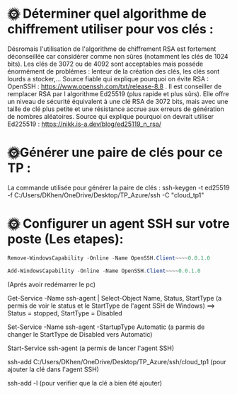 # 🌞 Déterminer quel algorithme de chiffrement utiliser pour vos clés :

Désromais l'utilisation de l'algorithme de chiffrement RSA est fortement déconseillée car considérer comme non sûres (notamment les clés de 1024 bits). Les clés de 3072 ou de 4092 sont acceptables mais posséde énormément de problémes : lenteur de la création des clés, les clés sont lourds a stocker,...
Source fiable qui explique pourquoi on évite RSA : OpenSSH : https://www.openssh.com/txt/release-8.8 .
Il est conseiller de remplacer RSA par l algorithme Ed25519 (plus rapide et plus sûrs). Elle offre un niveau de sécurité équivalent à une clé RSA de 3072 bits, mais avec une taille de clé plus petite et une résistance accrue aux erreurs de génération de nombres aléatoires.
Source qui explique pourquoi on devrait utiliser Ed225519 : https://nikk.is-a.dev/blog/ed25119_n_rsa/

# 🌞Générer une paire de clés pour ce TP :

La commande utilisée pour générer la paire de clés : ssh-keygen -t ed25519 -f C:/Users/DKhen/OneDrive/Desktop/TP_Azure/ssh -C "cloud_tp1"

# 🌞 Configurer un agent SSH sur votre poste (Les etapes):

```powershell
Remove-WindowsCapability -Online -Name OpenSSH.Client~~~~0.0.1.0
```

```powershell
Add-WindowsCapability -Online -Name OpenSSH.Client~~~~0.0.1.0
```

(Aprés avoir redémarrer le pc)

Get-Service -Name ssh-agent | Select-Object Name, Status, StartType
(a permis de voir le status et le StartType de l'agent SSH de Windows) ==> Status = stopped, StartType = Disabled

Set-Service -Name ssh-agent -StartupType Automatic
(a parmis de changer le StartType de Disabled vers Automatic)

Start-Service ssh-agent
(a permis de lancer l'agent SSH)

ssh-add C:/Users/DKhen/OneDrive/Desktop/TP_Azure/ssh/cloud_tp1
(pour ajouter la clé dans l'agent SSH)

ssh-add -l
(pour verifier que la clé a bien été ajouter)
